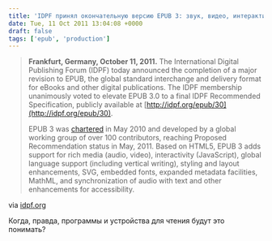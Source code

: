 ```yaml
---
title: 'IDPF принял окончательную версию EPUB 3: звук, видео, интерактивность, формулы и пр.'
date: Tue, 11 Oct 2011 13:04:08 +0000
draft: false
tags: ['epub', 'production']
---
```


> **Frankfurt, Germany, October 11, 2011.** The International Digital Publishing Forum (IDPF) today announced the completion of a major revision to EPUB, the global standard interchange and delivery format for eBooks and other digital publications. The IDPF membership unanimously voted to elevate EPUB 3.0 to a final IDPF Recommended Specification, publicly available at [http://idpf.org/epub/30](http://idpf.org/epub/30).
> 
> EPUB 3 was [chartered](http://idpf.org/epub/30/wg-charter) in May 2010 and developed by a global working group of over 100 contributors, reaching Proposed Recommendation status in May, 2011. Based on HTML5, EPUB 3 adds support for rich media (audio, video), interactivity (JavaScript), global language support (including vertical writing), styling and layout enhancements, SVG, embedded fonts, expanded metadata facilities, MathML, and synchronization of audio with text and other enhancements for accessibility.

via [idpf.org](http://idpf.org/epub3-a-final-recommendation)

Когда, правда, программы и устройства для чтения будут это понимать?